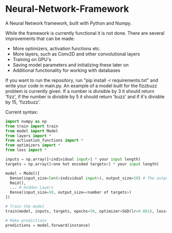 # Neural-Network-Framework
A Neural Network framework, built with Python and Numpy.

While the framework is currently functional it is not done. There are several improvements that can be made:
- More optimizers, activation functions etc.
- More layers, such as Conv2D and other convolutional layers
- Training on GPU's
- Saving model parameters and initializing these later on
- Additional functionality for working with databases

If you want to run the repository, run "pip install -r requirements.txt" and write your code in main.py. An example of a model built for the fizzbuzz problem is currently given. If a number is divisible by 3 it should return 'fizz', if the number is divisble by 5 it should return 'buzz' and if it's divisble by 15, 'fizzbuzz'.

Current syntax:
```python
import numpy as np
from train import train
from model import Model
from layers import *
from activation_functions import *
from optimizers import *
from loss import *

inputs = np.array([<individual input>] * your input length)
targets = np.array([<one hot encoded targets>] * your input length)

model = Model([
  Dense(input_size=len(<individual input>), output_size=50) # The output size can be whatever you want
  ReLU(),
  ... # Hidden Layers
  Dense(input_size=50, output_size=<number of targets>)
])

# Train the model
train(model, inputs, targets, epochs=50, optimizer=SGD(lr=0.001), loss=TSE()) # The epochs, loss_function and optimizer can be whatever

# Make predictions
predictions = model.forward(instance)
```
